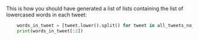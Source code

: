 This is how you should have generated a list of lists containing the list of lowercased words in each tweet:

```python
    words_in_tweet = [tweet.lower().split() for tweet in all_tweets_no_urls]
    print(words_in_tweet[:2])
```

#### 
